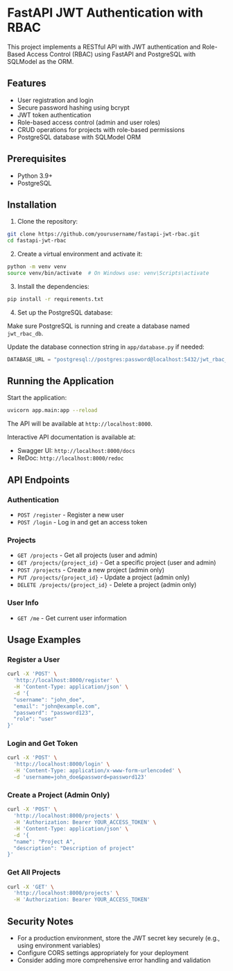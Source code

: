 # FastAPI JWT Authentication with RBAC

This project implements a RESTful API with JWT authentication and Role-Based Access Control (RBAC) using FastAPI and PostgreSQL with SQLModel as the ORM.

## Features

- User registration and login
- Secure password hashing using bcrypt
- JWT token authentication
- Role-based access control (admin and user roles)
- CRUD operations for projects with role-based permissions
- PostgreSQL database with SQLModel ORM

## Prerequisites

- Python 3.9+
- PostgreSQL

## Installation

1. Clone the repository:

```bash
git clone https://github.com/yourusername/fastapi-jwt-rbac.git
cd fastapi-jwt-rbac
```

2. Create a virtual environment and activate it:

```bash
python -m venv venv
source venv/bin/activate  # On Windows use: venv\Scripts\activate
```

3. Install the dependencies:

```bash
pip install -r requirements.txt
```

4. Set up the PostgreSQL database:

Make sure PostgreSQL is running and create a database named `jwt_rbac_db`.

Update the database connection string in `app/database.py` if needed:

```python
DATABASE_URL = "postgresql://postgres:password@localhost:5432/jwt_rbac_db"
```

## Running the Application

Start the application:

```bash
uvicorn app.main:app --reload
```

The API will be available at `http://localhost:8000`.

Interactive API documentation is available at:
- Swagger UI: `http://localhost:8000/docs`
- ReDoc: `http://localhost:8000/redoc`

## API Endpoints

### Authentication

- `POST /register` - Register a new user
- `POST /login` - Log in and get an access token

### Projects

- `GET /projects` - Get all projects (user and admin)
- `GET /projects/{project_id}` - Get a specific project (user and admin)
- `POST /projects` - Create a new project (admin only)
- `PUT /projects/{project_id}` - Update a project (admin only)
- `DELETE /projects/{project_id}` - Delete a project (admin only)

### User Info

- `GET /me` - Get current user information

## Usage Examples

### Register a User

```bash
curl -X 'POST' \
  'http://localhost:8000/register' \
  -H 'Content-Type: application/json' \
  -d '{
  "username": "john_doe",
  "email": "john@example.com",
  "password": "password123",
  "role": "user"
}'
```

### Login and Get Token

```bash
curl -X 'POST' \
  'http://localhost:8000/login' \
  -H 'Content-Type: application/x-www-form-urlencoded' \
  -d 'username=john_doe&password=password123'
```

### Create a Project (Admin Only)

```bash
curl -X 'POST' \
  'http://localhost:8000/projects' \
  -H 'Authorization: Bearer YOUR_ACCESS_TOKEN' \
  -H 'Content-Type: application/json' \
  -d '{
  "name": "Project A",
  "description": "Description of project"
}'
```

### Get All Projects

```bash
curl -X 'GET' \
  'http://localhost:8000/projects' \
  -H 'Authorization: Bearer YOUR_ACCESS_TOKEN'
```

## Security Notes

- For a production environment, store the JWT secret key securely (e.g., using environment variables)
- Configure CORS settings appropriately for your deployment
- Consider adding more comprehensive error handling and validation
